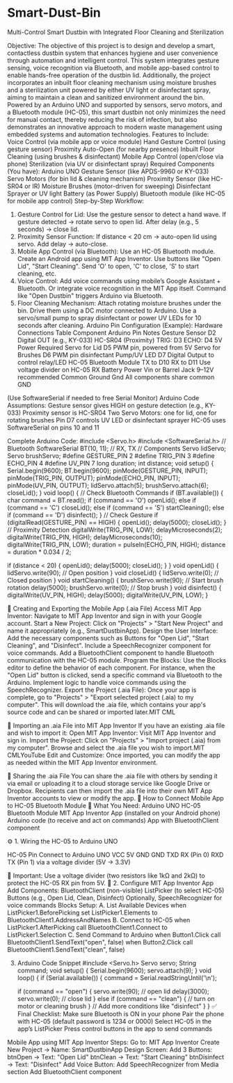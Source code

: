 # Smart-Dust-Bin
Multi-Control Smart Dustbin with Integrated Floor Cleaning and Sterilization

Objective:
The objective of this project is to design and develop a smart, contactless dustbin system that enhances hygiene and user convenience through automation and intelligent control. This system integrates gesture sensing, voice recognition via Bluetooth, and mobile app-based control to enable hands-free operation of the dustbin lid. Additionally, the project incorporates an inbuilt floor cleaning mechanism using moisture brushes and a sterilization unit powered by either UV light or disinfectant spray, aiming to maintain a clean and sanitized environment around the bin. Powered by an Arduino UNO and supported by sensors, servo motors, and a Bluetooth module (HC-05), this smart dustbin not only minimizes the need for manual contact, thereby reducing the risk of infection, but also demonstrates an innovative approach to modern waste management using embedded systems and automation technologies.
Features to Include:
Voice Control (via mobile app or voice module)
Hand Gesture Control (using gesture sensor)
Proximity Auto-Open (for nearby presence)
Inbuilt Floor Cleaning (using brushes & disinfectant)
Mobile App Control (open/close via phone)
Sterilization (via UV or disinfectant spray)
Required Components (You have):
Arduino UNO
Gesture Sensor (like APDS-9960 or KY-033)
Servo Motors (for bin lid & cleaning mechanism)
Proximity Sensor (like HC-SR04 or IR)
Moisture Brushes (motor-driven for sweeping)
Disinfectant Sprayer or UV light
Battery (as Power Supply)
Bluetooth module (like HC-05 for mobile app control)
Step-by-Step Workflow:
1. Gesture Control for Lid:
Use the gesture sensor to detect a hand wave.
If gesture detected → rotate servo to open lid.
After delay (e.g., 5 seconds) → close lid.
2. Proximity Sensor Function:
If distance < 20 cm → auto-open lid using servo.
Add delay → auto-close.
3. Mobile App Control (via Bluetooth):
Use an HC-05 Bluetooth module.
Create an Android app using MIT App Inventor.
Use buttons like "Open Lid", "Start Cleaning".
Send 'O' to open, 'C' to close, 'S' to start cleaning, etc.
4. Voice Control:
Add voice commands using mobile’s Google Assistant + Bluetooth.
Or integrate voice recognition in the MIT App itself.
Command like "Open Dustbin" triggers Arduino via Bluetooth.
5. Floor Cleaning Mechanism:
Attach rotating moisture brushes under the bin.
Drive them using a DC motor connected to Arduino.
Use a servo/small pump to spray disinfectant or power UV LEDs for 10 seconds after cleaning.
Arduino Pin Configuration (Example):
Hardware Connections Table
Component
Arduino Pin
Notes
Gesture Sensor
D2
Digital OUT (e.g., KY-033)
HC-SR04 (Proximity)
TRIG: D3
ECHO: D4
5V Power Required
Servo for Lid
D5
PWM pin, powered from 5V
Servo for Brushes
D6
PWM pin
disinfectant Pump/UV LED
D7
Digital Output to control relay/LED
HC-05 Bluetooth Module
TX to D10
RX to D11
Use voltage divider on HC-05 RX
Battery Power
Vin or Barrel Jack
9–12V recommended
Common Ground
Gnd 
All components share common GND


(Use SoftwareSerial if needed to free Serial Monitor)
Arduino Code
Assumptions:
Gesture sensor gives HIGH on gesture detection (e.g., KY-033)
Proximity sensor is HC-SR04
Two Servo Motors: one for lid, one for rotating brushes
Pin D7 controls UV LED or disinfectant sprayer
HC-05 uses SoftwareSerial on pins 10 and 11

Complete Arduino Code:
#include <Servo.h>
#include <SoftwareSerial.h>
// Bluetooth
SoftwareSerial BT(10, 11); // RX, TX
// Components
Servo lidServo;
Servo brushServo;
#define GESTURE_PIN 2
#define TRIG_PIN 3
#define ECHO_PIN 4
#define UV_PIN 7
long duration;
int distance;
void setup() {
  Serial.begin(9600);
  BT.begin(9600);
  pinMode(GESTURE_PIN, INPUT);
  pinMode(TRIG_PIN, OUTPUT);
  pinMode(ECHO_PIN, INPUT);
  pinMode(UV_PIN, OUTPUT);
  lidServo.attach(5);
  brushServo.attach(6);
  closeLid();
}
void loop() {
  // Check Bluetooth Commands
  if (BT.available()) {
    char command = BT.read();
    if (command == 'O') openLid();
    else if (command == 'C') closeLid();
    else if (command == 'S') startCleaning();
    else if (command == 'D') disinfect();
  }
  // Check Gesture
  if (digitalRead(GESTURE_PIN) == HIGH) {
    openLid();
    delay(5000);
    closeLid();
  }
  // Proximity Detection
  digitalWrite(TRIG_PIN, LOW);
  delayMicroseconds(2);
  digitalWrite(TRIG_PIN, HIGH);
  delayMicroseconds(10);
  digitalWrite(TRIG_PIN, LOW);
  duration = pulseIn(ECHO_PIN, HIGH);
  distance = duration * 0.034 / 2;

  if (distance < 20) {
    openLid();
    delay(5000);
    closeLid();
  }
}
void openLid() {
  lidServo.write(90); // Open position
}
void closeLid() {
  lidServo.write(0); // Closed position
}
void startCleaning() {
  brushServo.write(90); // Start brush rotation
  delay(5000);
  brushServo.write(0);  // Stop brush
}
void disinfect() {
  digitalWrite(UV_PIN, HIGH);
  delay(5000);
  digitalWrite(UV_PIN, LOW);
}

📱 Creating and Exporting the Mobile App (.aia File)
Access MIT App Inventor:
Navigate to MIT App Inventor and sign in with your Google account.
Start a New Project:
Click on "Projects" > "Start New Project" and name it appropriately (e.g., SmartDustbinApp).
Design the User Interface:
Add the necessary components such as Buttons for "Open Lid", "Start Cleaning", and "Disinfect".
Include a SpeechRecognizer component for voice commands.
Add a BluetoothClient component to handle Bluetooth communication with the HC-05 module.
Program the Blocks:
Use the Blocks editor to define the behavior of each component. For instance, when the "Open Lid" button is clicked, send a specific command via Bluetooth to the Arduino.
Implement logic to handle voice commands using the SpeechRecognizer.
Export the Project (.aia File):
Once your app is complete, go to "Projects" > "Export selected project (.aia) to my computer".
This will download the .aia file, which contains your app's source code and can be shared or imported later.MIT CML

🔄 Importing an .aia File into MIT App Inventor
If you have an existing .aia file and wish to import it:
Open MIT App Inventor:
Visit MIT App Inventor and sign in.
Import the Project:
Click on "Projects" > "Import project (.aia) from my computer".
Browse and select the .aia file you wish to import.MIT CMLYouTube
Edit and Customize:
Once imported, you can modify the app as needed within the MIT App Inventor environment.

📂 Sharing the .aia File
You can share the .aia file with others by sending it via email or uploading it to a cloud storage service like Google Drive or Dropbox.
Recipients can then import the .aia file into their own MIT App Inventor accounts to view or modify the app.
🔗 How to Connect Mobile App to HC-05 Bluetooth Module
🧠 What You Need:
Arduino UNO
HC-05 Bluetooth Module
MIT App Inventor App (installed on your Android phone)
Arduino code (to receive and act on commands)
App with BluetoothClient component

⚙️ 1. Wiring the HC-05 to Arduino UNO

HC-05 Pin
Connect to Arduino UNO
VCC
5V
GND
GND
TXD
RX (Pin 0)
RXD
TX (Pin 1) via a voltage divider (5V → 3.3V)

🛑 Important: Use a voltage divider (two resistors like 1kΩ and 2kΩ) to protect the HC-05 RX pin from 5V.
📲 2. Configure MIT App Inventor App
Add Components:
BluetoothClient (non-visible)
ListPicker (to select HC-05)
Buttons (e.g., Open Lid, Clean, Disinfect)
Optionally, SpeechRecognizer for voice commands
Blocks Setup:
A. List Available Devices
when ListPicker1.BeforePicking
    set ListPicker1.Elements to BluetoothClient1.AddressAndNames
B. Connect to HC-05
when ListPicker1.AfterPicking
    call BluetoothClient1.Connect to ListPicker1.Selection
C. Send Command to Arduino
when Button1.Click
    call BluetoothClient1.SendText("open", false)
when Button2.Click
    call BluetoothClient1.SendText("clean", false)

 3. Arduino Code Snippet
#include <Servo.h>
Servo servo;
String command;
void setup() {
  Serial.begin(9600);
  servo.attach(9);
}
void loop() {
  if (Serial.available()) {
    command = Serial.readStringUntil('\n');

    if (command == "open") {
      servo.write(90); // open lid
      delay(3000);
      servo.write(0);  // close lid
    } else if (command == "clean") {
      // turn on motor or cleaning brush
    }
    // Add more conditions like "disinfect"
  }
}
✅ Final Checklist:
Make sure Bluetooth is ON in your phone
Pair the phone with HC-05 (default password is 1234 or 0000)
Select HC-05 in the app’s ListPicker
Press control buttons in the app to send commands




Mobile App using MIT App Inventor
Steps:
Go to: MIT App Inventor
Create New Project → Name: SmartDustbinApp
Design Screen:
Add 3 Buttons:
btnOpen → Text: "Open Lid"
btnClean → Text: "Start Cleaning"
btnDisinfect → Text: "Disinfect"
Add Voice Button:
Add SpeechRecognizer from Media section
Add BluetoothClient component
